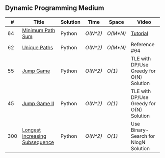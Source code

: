 
## Dynamic Programming Medium
|  #  | Title | Solution | Time | Space | Video|
| --- | ----- | -------- | ---- | ----- | ---- |
|64|[Minimum Path Sum](https://leetcode.com/problems/minimum-path-sum/#/submissions/1)| Python | _O(N^2)_| _O(M*N)_  |  [Tutorial](https://youtu.be/bEcW6QqgXvM)|
|62|[Unique Paths](https://leetcode.com/problems/unique-paths/#/description)| Python | _O(N^2)_| _O(M*N)_  |  Reference #64|
|55|[Jump Game](https://leetcode.com/problems/jump-game/)| Python | _O(N^2)_| _O(1)_  |  TLE with DP/Use Greedy for O(N) Solution|
|45|[Jump Game II](https://leetcode.com/problems/jump-game-ii/#/description)| Python | _O(N^2)_| _O(1)_  |   TLE with DP/Use Greedy for O(N) Solution |
|300|[Longest Increasing Subsequence](https://leetcode.com/problems/longest-increasing-subsequence/#/description)| Python | _O(N^2)_| _O(1)_  |  Use Binary-Search for NlogN Solution|